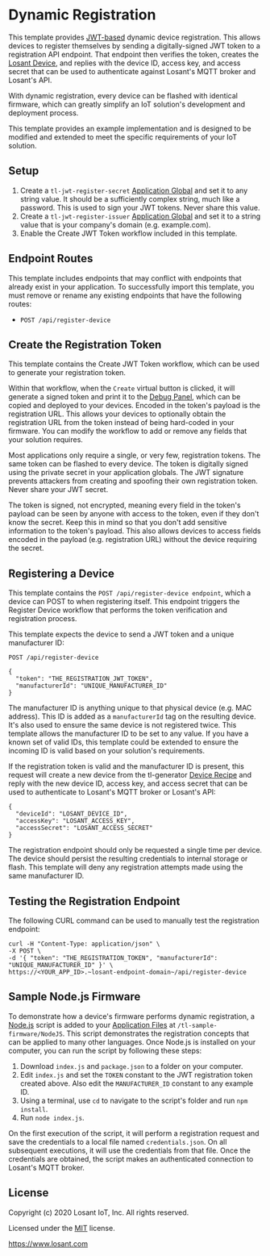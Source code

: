 # Dynamic Registration
This template provides [JWT-based](https://en.wikipedia.org/wiki/JSON_Web_Token) dynamic device registration. This allows devices to register themselves by sending a digitally-signed JWT token to a registration API endpoint. That endpoint then verifies the token, creates the [Losant Device](https://docs.losant.com/devices/overview/), and replies with the device ID, access key, and access secret that can be used to authenticate against Losant's MQTT broker and Losant's API.

With dynamic registration, every device can be flashed with identical firmware, which can greatly simplify an IoT solution's development and deployment process.

This template provides an example implementation and is designed to be modified and extended to meet the specific requirements of your IoT solution.

## Setup
1. Create a `tl-jwt-register-secret` [Application Global](https://docs.losant.com/applications/overview/#application-globals) and set it to any string value. It should be a sufficiently complex string, much like a password. This is used to sign your JWT tokens. Never share this value.
2. Create a `tl-jwt-register-issuer` [Application Global](https://docs.losant.com/applications/overview/#application-globals) and set it to a string value that is your company's domain (e.g. example.com).
3. Enable the Create JWT Token workflow included in this template. 

## Endpoint Routes
This template includes endpoints that may conflict with endpoints that already exist in your application. To successfully import this template, you must remove or rename any existing endpoints that have the following routes:

* `POST /api/register-device`

## Create the Registration Token
This template contains the Create JWT Token workflow, which can be used to generate your registration token.

Within that workflow, when the `Create` virtual button is clicked, it will generate a signed token and print it to the [Debug Panel](https://docs.losant.com/workflows/outputs/debug/#debug-panel), which can be copied and deployed to your devices. Encoded in the token's payload is the registration URL. This allows your devices to optionally obtain the registration URL from the token instead of being hard-coded in your firmware. You can modify the workflow to add or remove any fields that your solution requires.

Most applications only require a single, or very few, registration tokens. The same token can be flashed to every device. The token is digitally signed using the private secret in your application globals. The JWT signature prevents attackers from creating and spoofing their own registration token. Never share your JWT secret.

The token is signed, not encrypted, meaning every field in the token's payload can be seen by anyone with access to the token, even if they don't know the secret. Keep this in mind so that you don't add sensitive information to the token's payload. This also allows devices to access fields encoded in the payload (e.g. registration URL) without the device requiring the secret.

## Registering a Device
This template contains the `POST /api/register-device endpoint`, which a device can POST to when registering itself. This endpoint triggers the Register Device workflow that performs the token verification and registration process.

This template expects the device to send a JWT token and a unique manufacturer ID:

```
POST /api/register-device

{
  "token": "THE_REGISTRATION_JWT_TOKEN",
  "manufacturerId": "UNIQUE_MANUFACTURER_ID"
}
```

The manufacturer ID is anything unique to that physical device (e.g. MAC address). This ID is added as a `manufacturerId` tag on the resulting device. It's also used to ensure the same device is not registered twice. This template allows the manufacturer ID to be set to any value. If you have a known set of valid IDs, this template could be extended to ensure the incoming ID is valid based on your solution's requirements.

If the registration token is valid and the manufacturer ID is present, this request will create a new device from the tl-generator [Device Recipe](https://docs.losant.com/devices/device-recipes/) and reply with the new device ID, access key, and access secret that can be used to authenticate to Losant's MQTT broker or Losant's API:

```
{
  "deviceId": "LOSANT_DEVICE_ID",
  "accessKey": "LOSANT_ACCESS_KEY",
  "accessSecret": "LOSANT_ACCESS_SECRET"
}
```

The registration endpoint should only be requested a single time per device. The device should persist the resulting credentials to internal storage or flash. This template will deny any registration attempts made using the same manufacturer ID.

## Testing the Registration Endpoint
The following CURL command can be used to manually test the registration endpoint:

```
curl -H "Content-Type: application/json" \
-X POST \
-d '{ "token": "THE_REGISTRATION_TOKEN", "manufacturerId": "UNIQUE_MANUFACTURER_ID" }' \
https://<YOUR_APP_ID>.~losant-endpoint-domain~/api/register-device
```

## Sample Node.js Firmware
To demonstrate how a device's firmware performs dynamic registration, a [Node.js](https://nodejs.org) script is added to your [Application Files](https://docs.losant.com/applications/files/) at `/tl-sample-firmware/NodeJS`. This script demonstrates the registration concepts that can be applied to many other languages. Once Node.js is installed on your computer, you can run the script by following these steps:

1. Download `index.js` and `package.json` to a folder on your computer.
2. Edit `index.js` and set the `TOKEN` constant to the JWT registration token created above. Also edit the `MANUFACTURER_ID` constant to any example ID.
3. Using a terminal, use `cd` to navigate to the script's folder and run `npm install`.
4. Run `node index.js`.

On the first execution of the script, it will perform a registration request and save the credentials to a local file named `credentials.json`. On all subsequent executions, it will use the credentials from that file. Once the credentials are obtained, the script makes an authenticated connection to Losant's MQTT broker.

## License

Copyright (c) 2020 Losant IoT, Inc. All rights reserved.

Licensed under the [MIT](https://github.com/Losant/losant-templates/blob/master/LICENSE.txt) license.

https://www.losant.com
